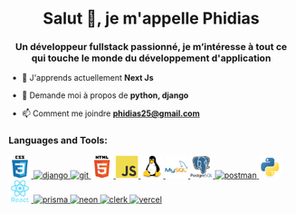 <h1 align="center">Salut 👋, je m'appelle Phidias</h1>
<h3 align="center">Un développeur fullstack passionné, je m’intéresse à tout ce qui touche le monde du développement d'application</h3>

- 🌱 J'apprends actuellement **Next Js**

- 💬 Demande moi à propos de **python, django**

- 📫 Comment me joindre **phidias25@gmail.com**



<h3 align="left">Languages and Tools:</h3>
<p align="left"> <a href="https://www.w3schools.com/css/" target="_blank" rel="noreferrer"> <img src="https://raw.githubusercontent.com/devicons/devicon/master/icons/css3/css3-original-wordmark.svg" alt="css3" width="40" height="40"/> </a> <a href="https://www.djangoproject.com/" target="_blank" rel="noreferrer"> <img src="https://cdn.worldvectorlogo.com/logos/django.svg" alt="django" width="40" height="40"/> </a> <a href="https://git-scm.com/" target="_blank" rel="noreferrer"> <img src="https://www.vectorlogo.zone/logos/git-scm/git-scm-icon.svg" alt="git" width="40" height="40"/> </a> <a href="https://www.w3.org/html/" target="_blank" rel="noreferrer"> <img src="https://raw.githubusercontent.com/devicons/devicon/master/icons/html5/html5-original-wordmark.svg" alt="html5" width="40" height="40"/> </a> <a href="https://developer.mozilla.org/en-US/docs/Web/JavaScript" target="_blank" rel="noreferrer"> <img src="https://raw.githubusercontent.com/devicons/devicon/master/icons/javascript/javascript-original.svg" alt="javascript" width="40" height="40"/> </a> <a href="https://www.linux.org/" target="_blank" rel="noreferrer"> <img src="https://raw.githubusercontent.com/devicons/devicon/master/icons/linux/linux-original.svg" alt="linux" width="40" height="40"/> </a> <a href="https://www.mysql.com/" target="_blank" rel="noreferrer"> <img src="https://raw.githubusercontent.com/devicons/devicon/master/icons/mysql/mysql-original-wordmark.svg" alt="mysql" width="40" height="40"/> </a> <a href="https://www.postgresql.org" target="_blank" rel="noreferrer"> <img src="https://raw.githubusercontent.com/devicons/devicon/master/icons/postgresql/postgresql-original-wordmark.svg" alt="postgresql" width="40" height="40"/> </a> <a href="https://postman.com" target="_blank" rel="noreferrer"> <img src="https://www.vectorlogo.zone/logos/getpostman/getpostman-icon.svg" alt="postman" width="40" height="40"/> </a> <a href="https://www.python.org" target="_blank" rel="noreferrer"> <img src="https://raw.githubusercontent.com/devicons/devicon/master/icons/python/python-original.svg" alt="python" width="40" height="40"/> </a> <a href="https://reactjs.org/" target="_blank" rel="noreferrer"> <img src="https://raw.githubusercontent.com/devicons/devicon/master/icons/react/react-original-wordmark.svg" alt="react" width="40" height="40"/> </a> <!-- Logos additionnels -->
<a href="https://www.prisma.io" target="_blank" rel="noreferrer">
  <img src="https://raw.githubusercontent.com/prisma/prisma/main/logo.svg" alt="prisma" width="40" height="40"/>
</a>
<a href="https://neon.tech" target="_blank" rel="noreferrer">
  <!-- Remplace URL_NEON par l'URL directe vers le logo de Neon -->
  <img src="https://console.neon.tech/app/" alt="neon" width="40" height="40"/>
</a>
<a href="https://clerk.dev" target="_blank" rel="noreferrer">
  <img src="https://clerk.dev/assets/images/clerk-logo.svg" alt="clerk" width="40" height="40"/>
</a>
<a href="https://vercel.com" target="_blank" rel="noreferrer">
  <img src="https://www.vectorlogo.zone/logos/vercel/vercel-icon.svg" alt="vercel" width="40" height="40"/>
</a>
<!-- <a href="https://railway.app" target="_blank" rel="noreferrer"> -->
  <!-- Remplace URL_RAILWAYS par l'URL directe vers le logo de Railways -->
<!--   <img src="URL_RAILWAYS" alt="railway" width="40" height="40"/> -->
<!-- </a> -->
</p>

